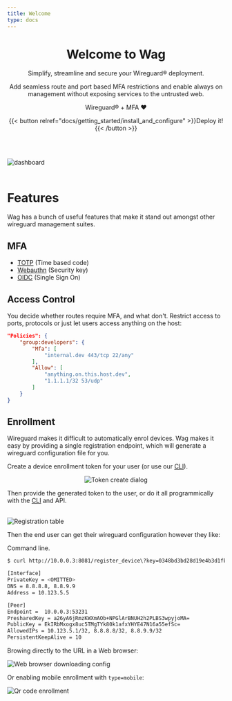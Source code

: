 ```yaml
---
title: Welcome
type: docs
---
```


<link rel="stylesheet" href="/css/custom.css">

<div style="text-align:center">
<h1>Welcome to Wag</h1>
<p>
Simplify, streamline and secure your Wireguard® deployment.
</p>
<p>Add seamless route and port based MFA restrictions and enable always on management without exposing services to the untrusted web.</p>
<p>Wireguard® + MFA ❤️</p>

{{< button relref="docs/getting_started/install_and_configure" >}}Deploy it!{{< /button >}}

</div>

<br><br>

<img src="/img/show_ui/dashboard.png" alt="dashboard" class="shadow">
<br><br>

# Features

Wag has a bunch of useful features that make it stand out amongst other wireguard management suites.

## MFA

- [TOTP](https://en.wikipedia.org/wiki/Time-based_one-time_password) (Time based code)
- [Webauthn](https://www.yubico.com/authentication-standards/webauthn/) (Security key)
- [OIDC](/docs/guides/sign_sign_on) (Single Sign On)


## Access Control

You decide whether routes require MFA, and what don't. Restrict access to ports, protocols or just let users access anything on the host:

```json
"Policies": {
    "group:developers": {
        "Mfa": [
            "internal.dev 443/tcp 22/any"
        ],
        "Allow": [
            "anything.on.this.host.dev",
            "1.1.1.1/32 53/udp"
        ]
    }
}
```


## Enrollment

Wireguard makes it difficult to automatically enrol devices. Wag makes it easy by providing a single registration endpoint, which will generate a wireguard configuration file for you. 


Create a device enrollment token for your user (or use our [CLI](/docs/reference/cli)).
<div style="text-align:center">
<img src="/img/show_ui/registration_prompt.png" alt="Token create dialog" class="shadow">
</div>
  
Then provide the generated token to the user, or do it all programmically with the [CLI](/docs/reference/cli) and API.  
  
<br>
<img src="/img/show_ui/token_create_result.png" alt="Registration table" class="shadow">


Then the end user can get their wireguard configuration however they like:

Command line.
```sh
$ curl http://10.0.0.3:8081/register_device\?key=0348bd3bd28d19e4b3d1fbf9564b522b0b3367cdb29432703f945a0d98c27629

[Interface]
PrivateKey = <OMITTED>
DNS = 8.8.8.8, 8.8.9.9
Address = 10.123.5.5

[Peer]
Endpoint =  10.0.0.3:53231
PresharedKey = a26yA6jRmzKWXmAOb+NPGlArBNUH2h2PLBS3wpyjoMA=
PublicKey = EkIRbMxogx8uc5TMgTYk80k1afxYHYE47N16a55efSc=
AllowedIPs = 10.123.5.1/32, 8.8.8.8/32, 8.8.9.9/32
PersistentKeepAlive = 10
```

Browing directly to the URL in a Web browser:   
   
<img src="/img/show_ui/web_browser_download_conf.png" alt="Web browser downloading config" class="shadow">


Or enabling mobile enrollment with `type=mobile`:  
  
<img src="/img/show_ui/qr_code.png" alt="Qr code enrollment" class="shadow">



